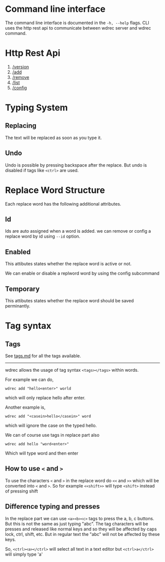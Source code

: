 # Command line interface

The command line interface is documented in the `-h, --help` flags. CLI uses the http rest api to communicate between wdrec server and wdrec command. 

# Http Rest Api

1. [/version](./api/version.md)
2. [/add](./api/add.md)
3. [/remove](./api/remove.md)
4. [/list](./api/list.md)
5. [/config](./api/config.md)

# Typing System

## Replacing
The text will be replaced as soon as you type it.

## Undo
Undo is possible by pressing backspace after the replace. But undo is disabled if tags like `<ctrl>` are used.


# Replace Word Structure
Each replace word has the following additional attributes.

## Id
Ids are auto assigned when a word is added. we can remove or config a replace word by id using `--id` option.

## Enabled
This attibutes states whether the replace word is active or not.

We can enable or disable a replword word by using the config subcommand

## Temporary
This attibutes states whether the replace word should be saved perminantly.

# Tag syntax

## Tags

See [tags.md](tags.md) for all the tags available.
<hr>

wdrec allows the usage of tag syntax `<tags></tags>` within words.

For example we can do,
```
wdrec add "hello<enter>" world
```
which will only replace hello after enter.  

Another example is,
```
wdrec add "<casein>hello</casein>" word
```
which will ignore the case on the typed hello.

We can of course use tags in replace part also
```
wdrec add hello "word<enter>"
```
Which will type word and then enter

## How to use `<` and `>`
To use the characters `<` and `>` in the replace word do `<<` and `>>` which will be converted into `<` and `>`. So for example `<<shift>>` will type `<shift>` instead of pressing shift 

## Difference typing and presses

In the replace part we can use `<a><b><c>` tags to press the a, b, c buttons. But this is not the same as just typing "abc". The tag characters will be presses and released like normal keys and so they will be affected by caps lock, ctrl, shift, etc. But in regular text the "abc" will not be affected by these keys.

So, `<ctrl><a></ctrl>` will select all text in a text editor but `<ctrl>a</ctrl>` will simply type 'a'
